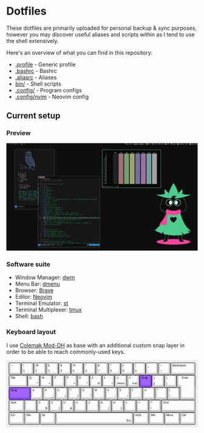 # Dotfiles 

These dotfiles are primarily uploaded for personal backup & sync purposes, 
however you may discover useful aliases and scripts within as I tend to use the 
shell extensively.


Here's an overview of what you can find in this repository:

- [.profile](https://github.com/ALX99/dotfiles/blob/master/shell/.profile)
      - Generic profile
- [.bashrc](https://github.com/ALX99/dotfiles/blob/master/shell/.bashrc)
      - Bashrc
- [.aliasrc](https://github.com/ALX99/dotfiles/blob/master/shell/.aliasrc)
      - Aliases
- [bin/](https://github.com/ALX99/dotfiles/tree/master/.local/bin)
      - Shell scripts
- [.config/](https://github.com/ALX99/dotfiles/tree/master/.config)
      - Program configs
- [.config/nvim](https://github.com/ALX99/dotfiles/tree/master/.config/nvim)
      - Neovim config

## Current setup

### Preview

![preview](./preview.png)

### Software suite

- Window Manager: [dwm](https://dwm.suckless.org/)
- Menu Bar: [dmenu](https://tools.suckless.org/dmenu/)
- Browser: [Brave](https://brave.com/)
- Editor: [Neovim](https://neovim.io/)
- Terminal Emulator: [st](https://st.suckless.org/)
- Terminal Multiplexer: [tmux](https://github.com/tmux/tmux)
- Shell: [bash](https://www.gnu.org/software/bash/)

### Keyboard layout

I use [Colemak Mod-DH](https://colemakmods.github.io/mod-dh/) as base with an 
additional custom snap layer in order to be able to reach commonly-used keys.

![keyboard](./keyboard.png)
